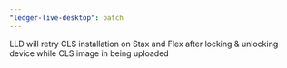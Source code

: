```yaml
---
"ledger-live-desktop": patch
---
```


LLD will retry CLS installation on Stax and Flex after locking & unlocking device while CLS image in being uploaded
